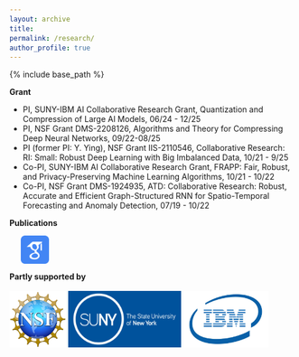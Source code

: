 ```yaml
---
layout: archive
title: 
permalink: /research/
author_profile: true
---
```

{% include base_path %}

**Grant**

- PI, SUNY-IBM AI Collaborative Research Grant, Quantization and Compression of Large AI Models, 06/24 - 12/25
- PI, NSF Grant DMS-2208126, Algorithms and Theory for Compressing Deep Neural Networks, 09/22-08/25
- PI (former PI: Y. Ying), NSF Grant IIS-2110546, Collaborative Research: RI: Small: Robust Deep Learning with Big Imbalanced Data, 10/21 - 9/25
- Co-PI, SUNY-IBM AI Collaborative Research Grant, FRAPP: Fair, Robust, and Privacy-Preserving Machine Learning Algorithms, 10/21 - 10/22
- Co-PI, NSF Grant DMS-1924935, ATD: Collaborative Research: Robust, Accurate and Efficient Graph-Structured RNN for Spatio-Temporal Forecasting and Anomaly Detection, 07/19 - 10/22 

**Publications** 

&nbsp;&nbsp;&nbsp;&nbsp; [<img align="center" src= "/images/Scholar-icon.png" height="50" width = "50">](https://scholar.google.com/citations?user=PY1Cb7MAAAAJ&hl=en)

**Partly supported by** 
<br /> <br />
[<img float="left" src="/images/NSF-logo.png" height="100" width = "100">](https://nsf.gov)
[<img src="/images/SUNY-logo.jpeg" height="100" width = "200">](https://suny.edu)
[<img src="/images/IBM-Logo.jpeg" height="100" width = "150"/>](https://www.ibm.com)


